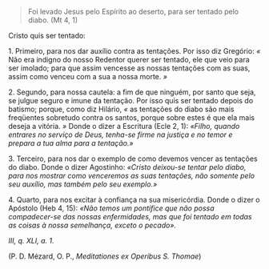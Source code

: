
> Foi levado Jesus pelo Espírito ao deserto, para ser tentado pelo diabo. (Mt 4, 1)

Cristo quis ser tentado:

1\. Primeiro, para nos dar auxílio contra as tentações. Por isso diz Gregório: *«* Não era indigno do nosso Redentor querer ser tentado, ele que veio para ser imolado; para que assim vencesse as nossas tentações com as suas, assim como venceu com a sua a nossa morte. *»*

2\. Segundo, para nossa cautela: a fim de que ninguém, por santo que seja, se julgue seguro e imune da tentação. Por isso quis ser tentado depois do batismo; porque, como diz Hilário, *«* as tentações do diabo são mais freqüentes sobretudo contra os santos, porque sobre estes é que ela mais deseja a vitória. *»* Donde o dizer a Escritura (Ecle 2, 1): *«Filho, quando entrares no serviço de Deus, tenha-se firme na justiça e no temor e prepara a tua alma para a tentação.»*

3\. Terceiro, para nos dar o exemplo de como devemos vencer as tentações do diabo. Donde o dizer Agostinho: *«Cristo deixou-se tentar pelo diabo, para nos mostrar como venceremos as suas tentações, não somente pelo seu auxílio, mas também pelo seu exemplo.»*

4\. Quarto, para nos excitar à confiança na sua misericórdia. Donde o dizer o Apóstolo (Heb 4, 15): *«Não temos um pontífice que não possa compadecer-se das nossas enfermidades, mas que foi tentado em todas as coisas à nossa semelhança, exceto o pecado».*

*III, q. XLI, a. 1.*

(P. D. Mézard, O. P., *Meditationes ex Operibus S. Thomae*)

